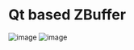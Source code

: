 Qt based ZBuffer
===============
 ![image](https://github.com/flexwang/zbuffer/blob/master/images/bunny.png)
 ![image](https://github.com/flexwang/zbuffer/blob/master/images/humanface.png)